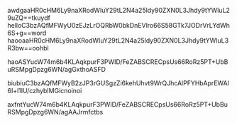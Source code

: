 awdgaaHR0cHM6Ly9naXRodWIuY29tL2N4a25ldy90ZXN0L3Jhdy9tYWluL29uZQ==tkuydf
helloC3bzAQfMFWyU0zEJzLrOQRbW0bkDnEVlro66S58GTk7JODrVrLYdWh6S+g==word
haooaaHR0cHM6Ly9naXRodWIuY29tL2N4a25ldy90ZXN0L3Jhdy9tYWluL3R3bw==oohbl

haoASYucW74m6b4KLAqkpurF3PWID/FeZABSCRECpsUs66RoRz5PT+UbBuRSMpgDpzg6WN/agGxthoASFD


biubiuC3bzAQfMFWyB2zJP3rGUSgzZi6kehUhvt9WrQJhcAlPFYHbAprEWAl6I+l1IU/czhybIMGicnoinoi


axfntYucW74m6b4KLAqkpurF3PWID/FeZABSCRECpsUs66RoRz5PT+UbBuRSMpgDpzg6WN/agAAJrmfctbs
